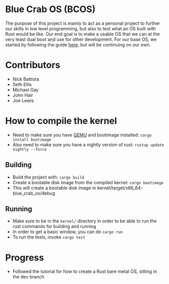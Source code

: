 # Blue Crab OS (BCOS)
The purpose of this project is mainly to act as a personal project to further our skills in low level programming, but also to test what an OS built with Rust would be like. Our end goal is to make a usable OS that we can at the very least dual boot and use for other development. For our base OS, we started by following the guide [here](https://os.phil-opp.com), but will be continuing on our own. 
# Contributors
- Nick Battista
- Seth Ellis
- Michael Gay
- John Hair
- Joe Lewis
# How to compile the kernel
- Need to make sure you have [QEMU](https://www.qemu.org/) and bootimage installed:
```cargo install bootimage```
- Also need to make sure you have a nightly version of rust:
```rustup update nightly --force```
## Building
- Build the project with:
```cargo build```
- Create a bootable disk image from the compiled kernel:
```cargo bootimage```
- This will create a bootable disk image in kernel/target/x86_64-blue_crab_os/debug
## Running
- Make sure to be in the `kernel/` directory in order to be able to run the rust commands for building and running
- In order to get a basic window, you can do `cargo run`
- To run the tests, invoke `cargo test`
# Progress
- Followed the tutorial for how to create a Rust bare metal OS, sitting in the dev branch